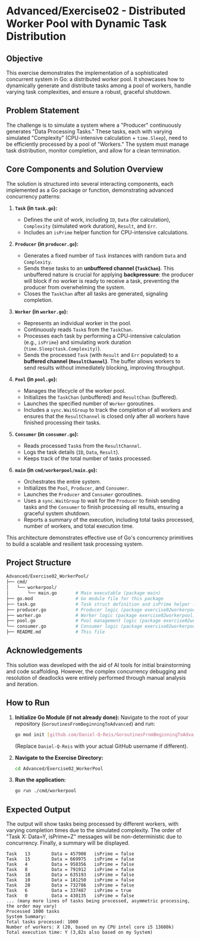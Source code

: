 # Advanced/Exercise02 - Distributed Worker Pool with Dynamic Task Distribution

## Objective

This exercise demonstrates the implementation of a sophisticated concurrent system in Go: a distributed worker pool. It showcases how to dynamically generate and distribute tasks among a pool of workers, handle varying task complexities, and ensure a robust, graceful shutdown.

## Problem Statement

The challenge is to simulate a system where a "Producer" continuously generates "Data Processing Tasks." These tasks, each with varying simulated "Complexity" (CPU-intensive calculation + `time.Sleep`), need to be efficiently processed by a pool of "Workers." The system must manage task distribution, monitor completion, and allow for a clean termination.

## Core Components and Solution Overview

The solution is structured into several interacting components, each implemented as a Go package or function, demonstrating advanced concurrency patterns:

1.  **`Task` (in `task.go`):**
    * Defines the unit of work, including `ID`, `Data` (for calculation), `Complexity` (simulated work duration), `Result`, and `Err`.
    * Includes an `isPrime` helper function for CPU-intensive calculations.

2.  **`Producer` (in `producer.go`):**
    * Generates a fixed number of `Task` instances with random `Data` and `Complexity`.
    * Sends these tasks to an **unbuffered channel (`TaskChan`)**. This unbuffered nature is crucial for applying **backpressure**: the producer will block if no worker is ready to receive a task, preventing the producer from overwhelming the system.
    * Closes the `TaskChan` after all tasks are generated, signaling completion.

3.  **`Worker` (in `worker.go`):**
    * Represents an individual worker in the pool.
    * Continuously reads `Task`s from the `TaskChan`.
    * Processes each task by performing a CPU-intensive calculation (e.g., `isPrime`) and simulating work duration (`time.Sleep(task.Complexity)`).
    * Sends the processed `Task` (with `Result` and `Err` populated) to a **buffered channel (`ResultChannel`)**. The buffer allows workers to send results without immediately blocking, improving throughput.

4.  **`Pool` (in `pool.go`):**
    * Manages the lifecycle of the worker pool.
    * Initializes the `TaskChan` (unbuffered) and `ResultChan` (buffered).
    * Launches the specified number of `Worker` goroutines.
    * Includes a `sync.WaitGroup` to track the completion of all workers and ensures that the `ResultChannel` is closed only after all workers have finished processing their tasks.

5.  **`Consumer` (in `consumer.go`):**
    * Reads processed `Task`s from the `ResultChannel`.
    * Logs the task details (`ID`, `Data`, `Result`).
    * Keeps track of the total number of tasks processed.

6.  **`main` (in `cmd/workerpool/main.go`):**
    * Orchestrates the entire system.
    * Initializes the `Pool`, `Producer`, and `Consumer`.
    * Launches the `Producer` and `Consumer` goroutines.
    * Uses a `sync.WaitGroup` to wait for the `Producer` to finish sending tasks and the `Consumer` to finish processing all results, ensuring a graceful system shutdown.
    * Reports a summary of the execution, including total tasks processed, number of workers, and total execution time.

This architecture demonstrates effective use of Go's concurrency primitives to build a scalable and resilient task processing system.

## Project Structure

```bash
Advanced/Exercise02_WorkerPool/
├── cmd/
│   └── workerpool/
│       └── main.go       # Main executable (package main)
├── go.mod                # Go module file for this package
├── task.go               # Task struct definition and isPrime helper (package exercise02workerpool)
├── producer.go           # Producer logic (package exercise02workerpool)
├── worker.go             # Worker logic (package exercise02workerpool)
├── pool.go               # Pool management logic (package exercise02workerpool)
└── consumer.go           # Consumer logic (package exercise02workerpool)
├── README.md             # This file
```

## Acknowledgements

This solution was developed with the aid of AI tools for initial brainstorming and code scaffolding. However, the complex concurrency debugging and resolution of deadlocks were entirely performed through manual analysis and iteration.

## How to Run

1.  **Initialize Go Module (if not already done):**
    Navigate to the root of your repository (`GoroutinesFromBeginningToAdvanced`) and run:
    ```bash
    go mod init [github.com/Daniel-Q-Reis/GoroutinesFromBeginningToAdvanced](https://github.com/Daniel-Q-Reis/GoroutinesFromBeginningToAdvanced)
    ```
    (Replace `Daniel-Q-Reis` with your actual GitHub username if different).

2.  **Navigate to the Exercise Directory:**
    ```bash
    cd Advanced/Exercise02_WorkerPool
    ```

3.  **Run the application:**
    ```bash
    go run ./cmd/workerpool
    ```

## Expected Output

The output will show tasks being processed by different workers, with varying completion times due to the simulated complexity. The order of "Task X: Data=Y, isPrime=Z" messages will be non-deterministic due to concurrency. Finally, a summary will be displayed.

```text
Task   13        Data = 457908   isPrime = false
Task   15        Data = 669975   isPrime = false
Task   4         Data = 958356   isPrime = false
Task   8         Data = 791912   isPrime = false
Task   18        Data = 635193   isPrime = false
Task   10        Data = 181250   isPrime = false
Task   20        Data = 732786   isPrime = false
Task   6         Data = 337487   isPrime = true
Task   0         Data = 430135   isPrime = false
... (many more lines of tasks being processed, asymmetric processing, the order may vary)
Processed 1000 tasks
System Summary:
Total tasks processed: 1000
Number of workers: X (20, based on my CPU intel core i5 13600k)
Total execution time: Y (3,82s also based on my System)